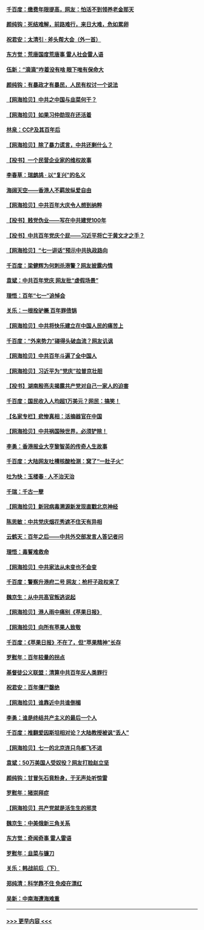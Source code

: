 #### [千百度：缴费年限提高，网友：怕活不到领养老金那天](../pages/nsc993/n13078088.md?t=07092352) 
#### [颜纯钩：死结难解，前路难行，来日大难，危如累卵](../pages/nsc993/n13077179.md?t=07092352) 
#### [祝君安：太清引 · 斧头帮大会（外一首）](../pages/nsc993/n13077162.md?t=07092352) 
#### [东方觉：荒唐国度荒唐事 雷人社会雷人语](../pages/nsc993/n13075917.md?t=07092352) 
#### [伍新：“滴滴”咋着没有啥 眼下唯有保命大](../pages/nsc993/n13075894.md?t=07092352) 
#### [颜纯钩：有暴政才有暴民，人民有权讨一个说法](../pages/nsc993/n13075734.md?t=07092352) 
#### [【网海拾贝】中共之中国与韭菜何干？](../pages/nsc993/n13075428.md?t=07092352) 
#### [【网海拾贝】如果习仲勋现在还活着](../pages/nsc993/n13073410.md?t=07092352) 
#### [林泉：CCP及其百年后](../pages/nsc993/n13073226.md?t=07092352) 
#### [【网海拾贝】除了暴力谎言，中共还剩什么？](../pages/nsc993/n13071082.md?t=07092352) 
#### [【投书】一个民营企业家的维权故事](../pages/nsc993/n13070932.md?t=07092352) 
#### [李春草：瑞鹧鸪 · 以“复兴”的名义](../pages/nsc993/n13069984.md?t=07092352) 
#### [海阔天空——香港人不羁放纵爱自由](../pages/nsc993/n13069407.md?t=07092352) 
#### [【网海拾贝】中共百年大庆令人想到纳粹](../pages/nsc993/n13068483.md?t=07092352) 
#### [【投书】贱党伪业——写在中共建党100年](../pages/nsc993/n13067843.md?t=07092352) 
#### [【投书】中共百年党庆个屁——习近平将亡于黄文才之手？](../pages/nsc993/n13067425.md?t=07092352) 
#### [【网海拾贝】“七一讲话”预示中共执政路向](../pages/nsc993/n13066434.md?t=07092352) 
#### [千百度：梁健辉为何刺杀港警？网友披露内情](../pages/nsc993/n13066979.md?t=07092352) 
#### [袁斌：中共百年党庆 网友批“虚假场景”](../pages/nsc993/n13066385.md?t=07092352) 
#### [理悟：百年“七一”追悼会](../pages/nsc993/n13066106.md?t=07092352) 
#### [关乐：一根拴驴橛 百年罪债锅](../pages/nsc993/n13066089.md?t=07092352) 
#### [【网海拾贝】中共将快乐建立在中国人民的痛苦上](../pages/nsc993/n13064939.md?t=07092352) 
#### [千百度：“外来势力”碰得头破血流？网友讥讽](../pages/nsc993/n13064878.md?t=07092352) 
#### [【网海拾贝】中共百年斗遍了全中国人](../pages/nsc993/n13060020.md?t=07092352) 
#### [【网海拾贝】习近平为“党庆”拉普京壮胆](../pages/nsc993/n13057781.md?t=07092352) 
#### [【投书】湖南殷亮夫揭露共产党对自己一家人的迫害](../pages/nsc993/n13057744.md?t=07092352) 
#### [千百度：国民收入人均超1万美元？网民：搞笑！](../pages/nsc993/n13057692.md?t=07092352) 
#### [【名家专栏】悲惨真相：活摘器官在中国](../pages/nsc993/n13056611.md?t=07092352) 
#### [【网海拾贝】中共祸国殃世界，必须铲除！](../pages/nsc993/n13056011.md?t=07092352) 
#### [李勇：香港报业大亨黎智英的传奇人生故事](../pages/nsc993/n13055258.md?t=07092352) 
#### [千百度：大陆网友吐槽核酸检测：窝了“一肚子火”](../pages/nsc993/n13055194.md?t=07092352) 
#### [吐为快：玉楼春 · 人不治天治](../pages/nsc993/n13054028.md?t=07092352) 
#### [千瑞：千古一孽](../pages/nsc993/n13054016.md?t=07092352) 
#### [【网海拾贝】新冠病毒溯源新发现直戳北京神经](../pages/nsc993/n13052425.md?t=07092352) 
#### [陈思敏：中共党庆烟花秀遮不住天有异相](../pages/nsc993/n13052020.md?t=07092352) 
#### [云鹤天：百年之后——中共外交部发言人答记者问](../pages/nsc993/n13051604.md?t=07092352) 
#### [理悟：毒誓难救命](../pages/nsc993/n13051601.md?t=07092352) 
#### [【网海拾贝】中共家法从未变也不会变](../pages/nsc993/n13050366.md?t=07092352) 
#### [千百度：警察升港府二号 网友：枪杆子政权来了](../pages/nsc993/n13050261.md?t=07092352) 
#### [魏京生：从中共高官叛逃说起](../pages/nsc993/n13048997.md?t=07092352) 
#### [【网海拾贝】港人雨中痛别《苹果日报》](../pages/nsc993/n13048941.md?t=07092352) 
#### [【网海拾贝】向所有苹果人致敬](../pages/nsc993/n13046795.md?t=07092352) 
#### [千百度：《苹果日报》不在了，但“苹果精神”长存](../pages/nsc993/n13046703.md?t=07092352) 
#### [罗慰年：百年较量的拐点](../pages/nsc993/n13046542.md?t=07092352) 
#### [基督徒公义联盟：清算中共百年反人类罪行](../pages/nsc993/n13046499.md?t=07092352) 
#### [祝君安：百年僵尸罄绝](../pages/nsc993/n13045595.md?t=07092352) 
#### [【网海拾贝】谁靠近中共谁倒楣](../pages/nsc993/n13044667.md?t=07092352) 
#### [李勇：谁是终结共产主义的最后一个人](../pages/nsc993/n13044397.md?t=07092352) 
#### [千百度：推翻爱因斯坦相对论？大陆教授被讽“丢人”](../pages/nsc993/n13043908.md?t=07092352) 
#### [【网海拾贝】七一的北京连只鸟都飞不进](../pages/nsc993/n13041377.md?t=07092352) 
#### [袁斌：50万美国人受奴役？网友打脸赵立坚](../pages/nsc993/n13041330.md?t=07092352) 
#### [颜纯钩：甘冒矢石竟粉身，于无声处听惊雷](../pages/nsc993/n13041140.md?t=07092352) 
#### [罗慰年：猪崇拜症](../pages/nsc993/n13041071.md?t=07092352) 
#### [【网海拾贝】共产党就是活生生的邪灵](../pages/nsc993/n13036627.md?t=07092352) 
#### [魏京生：中美俄新三角关系](../pages/nsc993/n13035986.md?t=07092352) 
#### [东方觉：奇闻奇事 雷人雷语](../pages/nsc993/n13035878.md?t=07092352) 
#### [罗慰年：韭菜与镰刀](../pages/nsc993/n13034374.md?t=07092352) 
#### [关乐：韩战前后（下）](../pages/nsc993/n13034113.md?t=07092352) 
#### [郑纯清：科学靠不住 免疫在漂红](../pages/nsc993/n13034093.md?t=07092352) 
#### [吴新：中南海遭海难重](../pages/nsc993/n13034084.md?t=07092352) 

----
#### [ >>> 更早内容 <<< ](../indexes/nsc993-earlier.md)
